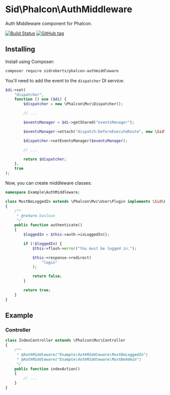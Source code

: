 Sid\Phalcon\AuthMiddleware
==========================

Auth Middleware component for Phalcon.



[![Build Status](https://travis-ci.org/SidRoberts/phalcon-authmiddleware.svg?branch=master)](https://travis-ci.org/SidRoberts/phalcon-authmiddleware)
[![GitHub tag](https://img.shields.io/github/tag/sidroberts/phalcon-authmiddleware.svg?maxAge=2592000)]()



## Installing ##

Install using Composer:

```bash
composer require sidroberts/phalcon-authmiddleware
```

You'll need to add the event to the `dispatcher` DI service:

```php
$di->set(
    "dispatcher",
    function () use ($di) {
        $dispatcher = new \Phalcon\Mvc\Dispatcher();

        // ...

        $eventsManager = $di->getShared("eventsManager");

        $eventsManager->attach("dispatch:beforeExecuteRoute", new \Sid\Phalcon\AuthMiddleware\Event());

        $dispatcher->setEventsManager($eventsManager);

        // ...

        return $dispatcher;
    },
    true
);
```

Now, you can create middleware classes:

```php
namespace Example\AuthMiddleware;

class MustBeLoggedIn extends \Phalcon\Mvc\User\Plugin implements \Sid\Phalcon\AuthMiddleware\MiddlewareInterface
{
    /**
     * @return boolean
     */
    public function authenticate()
    {
        $loggedIn = $this->auth->isLoggedIn();

        if (!$loggedIn) {
            $this->flash->error("You must be logged in.");

            $this->response->redirect(
                "login"
            );

            return false;
        }

        return true;
    }
}
```



## Example ##

### Controller ###

```php
class IndexController extends \Phalcon\Mvc\Controller
{
    /**
     * @AuthMiddleware("Example\AuthMiddleware\MustBeLoggedIn")
     * @AuthMiddleware("Example\AuthMiddleware\MustBeAdmin")
     */
    public function indexAction()
    {
        // ...
    }
}
```
